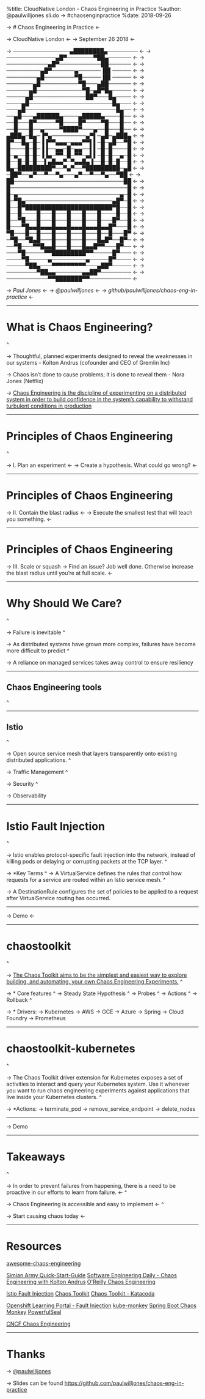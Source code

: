 %title: CloudNative London - Chaos Engineering in Practice
%author: @paulwilljones    sli.do -> #chaosenginpractice
%date: 2018-09-26

-> # Chaos Engineering in Practice <-

-> CloudNative London <-
-> September 26 2018 <-

-> ───────────────▄████████▄──────── <-
-> ─────────────▄█▀───────▀██▄────── <-
-> ───────────▄█▀───────────██────── <-
-> ─────────▄█▀──────▄──────▐█▌───── <-
-> ────────▄█────────▀█─────▐█▌───── <-
-> ───────▄█──────────▀█───▄██────── <-
-> ──────▄█────────────▀█─▄█▀█▄───── <-
-> ─────▄█──────────────██▀───█▄──── <-
-> ────▄█──────────────────────█▄─── <-
-> ───▄█────────────────────────█▄── <-
-> ──▄█───▄██████▄────▄█████▄────█── <-
-> ──█───█▀─────▀█────█▀────▀█───█── <-
-> ──█───█──▄────▀████▀───▄──█───█── <-
-> ▄███▄─█▄─▐▀▄─────────▄▀▌─▄█─▄███▄ <-
-> █▀──█▄─█─▐▐▀▀▄▄▄─▄▄▄▀▀▌▌─█─▄█──▀█ <-
-> █────█─█─▐▐──▄▄─█─▄▄──▌▌─█─█────█ <-
-> █─▄──█─█─▐▐▄─▀▀─█─▀▀─▄▌▌─█─█──▄─█ <-
-> █──█─█─█──▌▄█▄▄▀─▀▄▄█▄▐──█─█─█──█ <-
-> █▄─█████████▀──▀▄▀──▀█████████─▄█ <-
-> ─██▀──▄▀──▀──▀▄───▄▀──▀──▀▄──▀██ <-
-> ██─────────────────────────────██ <-
-> █───────────────────────────────█ <-
-> █─▄───────────────────────────▄─█ <-
-> █─▀█▄───────────────────────▄█▀─█ <-
-> █──█▀███████████████████████▀█──█ <-
-> █──█────█───█───█───█───█────█──█ <-
-> █──▀█───█───█───█───█───█───█▀──█ <-
-> █───▀█▄▄█▄▄▄█▄▄▄█▄▄▄█▄▄▄█▄▄█▀───█ <-
-> ▀█───█──█───█───█───█───█──█───█▀ <-
-> ─▀█──▀█▄█───█───█───█───█▄█▀──█▀─ <-
-> ──▀█───▀▀█▄▄█───█───█▄▄█▀▀───█▀── <-
-> ───▀█─────▀▀█████████▀▀─────█▀─── <-
-> ────▀█─────▄─────────▄─────█▀──── <-
-> ─────▀██▄───▀▀▀▀▀▀▀▀▀───▄██▀───── <-
-> ────────▀██▄▄───────▄▄██▀──────── <-
-> ───────────▀▀███████▀▀─────────── <-


-> *Paul Jones* <-
-> *@paulwilljones* <-
-> *github/paulwilljones/chaos-eng-in-practice* <-


---

# What is Chaos Engineering?

^

-> Thoughtful, planned experiments designed to reveal the weaknesses in our systems - Kolton Andrus (cofounder and CEO of Gremlin Inc)

-> Chaos isn’t done to cause problems; it is done to reveal them - Nora Jones (Netflix)

-> [Chaos Engineering is the discipline of experimenting on a distributed system in order to build confidence in the system’s capability to withstand turbulent conditions in production](https://principlesofchaos.org)


---

# Principles of Chaos Engineering
^

-> I. Plan an experiment <-
-> Create a hypothesis. What could go wrong? <-

---

# Principles of Chaos Engineering

-> II. Contain the blast radius <-
-> Execute the smallest test that will teach you something. <-

---

# Principles of Chaos Engineering

-> III. Scale or squash
-> Find an issue? Job well done. Otherwise increase the blast radius until you’re at full scale. <-

---

# Why Should We Care?
^

-> Failure is inevitable
^

-> As distributed systems have grown more complex, failures have become more difficult to predict
^

-> A reliance on managed services takes away control to ensure resiliency

---

## Chaos Engineering tools
^

---

## Istio
^

-> Open source service mesh that layers transparently onto existing distributed applications.
^


-> Traffic Management
^

-> Security
^

-> Observability

---

# Istio Fault Injection
^

-> Istio enables protocol-specific fault injection into the network, instead of killing pods or delaying or corrupting packets at the TCP layer.
^

-> *Key Terms
^
-> A VirtualService defines the rules that control how requests for a service are routed within an Istio service mesh.
^

-> A DestinationRule configures the set of policies to be applied to a request after VirtualService routing has occurred.

---

-> Demo <-

---

# chaostoolkit
^

-> [The Chaos Toolkit aims to be the simplest and easiest way to explore building, and automating, your own Chaos Engineering Experiments.](chaostoolkit.org)
^

-> * Core features
^
-> Steady State Hypothesis
^
-> Probes
^
-> Actions
^
-> Rollback
^

-> * Drivers:
->  Kubernetes
->  AWS
->  GCE
->  Azure
->  Spring
->  Cloud Foundry
->  Prometheus

---

# chaostoolkit-kubernetes
^

-> The Chaos Toolkit driver extension for Kubernetes exposes a set of activities to interact and query your Kubernetes system. Use it whenever you want to run chaos engineering experiments against applications that live inside your Kubernetes clusters.
^

-> *Actions:
-> terminate_pod
-> remove_service_endpoint
-> delete_nodes

---

-> Demo

---

# Takeaways
^

-> In order to prevent failures from happening, there is a need to be proactive in our efforts to learn from failure. <-
^

-> Chaos Engineering is accessible and easy to implement <-
^

-> Start causing chaos today <-

---

# Resources

[awesome-chaos-engineering](https://github.com/dastergon/awesome-chaos-engineering)

[Simian Army Quick-Start-Guide](https://github.com/Netflix/SimianArmy/wiki/Quick-Start-Guide)
[Software Engineering Daily - Chaos Engineering with Kolton Andrus](https://softwareengineeringdaily.com/2018/02/02/chaos-engineering-with-kolton-andrus/)
[O'Reilly Chaos Engineering](http://www.oreilly.com/webops-perf/free/chaos-engineering.csp)

[Istio Fault Injection](https://istio.io/docs/concepts/traffic-management/#fault-injection)
[Chaos Toolkit](https://chaostoolkit.org/)
[Chaos Toolkit - Katacoda](https://www.katacoda.com/chaostoolkit/courses/01-chaostoolkit-getting-started)

[Openshift Learning Portal - Fault Injection](https://learn.openshift.com/servicemesh/6-fault-injection)
[kube-monkey](https://github.com/asobti/kube-monkey)
[Spring Boot Chaos Monkey](https://github.com/codecentric/chaos-monkey-spring-boot)
[PowerfulSeal](https://github.com/bloomberg/powerfulseal)

[CNCF Chaos Engineering](https://github.com/chaoseng/wg-chaoseng)

---

# Thanks

-> [@paulwilljones](https://twitter.com/paulwilljones)

-> Slides can be found https://github.com/paulwilljones/chaos-eng-in-practice
